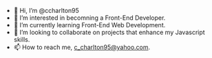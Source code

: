 - 👋 Hi, I’m @ccharlton95
- 👀 I’m interested in becomning a Front-End Developer.
- 🌱 I’m currently learning Front-End Web Development.
- 💞️ I’m looking to collaborate on projects that enhance my Javascript skills.
- 📫 How to reach me, c_charlton95@yahoo.com.

<!---
ccharlton95/ccharlton95 is a ✨ special ✨ repository because its `README.md` (this file) appears on your GitHub profile.
You can click the Preview link to take a look at your changes.
--->
